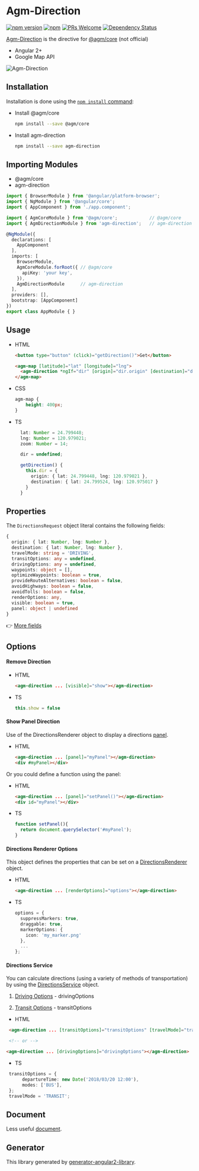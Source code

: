 # Agm-Direction

[![npm version](https://badge.fury.io/js/agm-direction.svg)](https://badge.fury.io/js/agm-direction)
[![npm](https://img.shields.io/npm/dm/localeval.svg)](https://github.com/explooosion/Agm-Direction)
[![PRs Welcome](https://img.shields.io/badge/PRs-welcome-brightgreen.svg)](http://makeapullrequest.com)
[![Dependency Status](https://david-dm.org/explooosion/Agm-Direction.svg?theme=shields.io)](https://david-dm.org/explooosion/Agm-Direction)

[Agm-Direction](https://github.com/explooosion/Agm-Direction) is the directive for [@agm/core](https://github.com/SebastianM/angular-google-maps) (not official)

+ Angular 2+
+ Google Map API 

![Agm-Direction](https://i.imgur.com/DCIoXqS.jpg)

## Installation

Installation is done using the
[`npm install` command](https://docs.npmjs.com/getting-started/installing-npm-packages-locally):

+ Install @agm/core
  ```bash
  npm install --save @agm/core
  ```

+ Install agm-direction
  ```bash
  npm install --save agm-direction
  ```

## Importing Modules

+ @agm/core
+ agm-direction

```ts
import { BrowserModule } from '@angular/platform-browser';
import { NgModule } from '@angular/core';
import { AppComponent } from './app.component';

import { AgmCoreModule } from '@agm/core';            // @agm/core
import { AgmDirectionModule } from 'agm-direction';   // agm-direction

@NgModule({
  declarations: [
    AppComponent
  ],
  imports: [
    BrowserModule,
    AgmCoreModule.forRoot({ // @agm/core
      apiKey: 'your key',
    }),
    AgmDirectionModule      // agm-direction
  ],
  providers: [],
  bootstrap: [AppComponent]
})
export class AppModule { }
```

## Usage

+ HTML

  ```html
  <button type="button" (click)="getDirection()">Get</button>

  <agm-map [latitude]="lat" [longitude]="lng">
    <agm-direction *ngIf="dir" [origin]="dir.origin" [destination]="dir.destination"></agm-direction>
  </agm-map>
  ```

+ CSS

  ```css
  agm-map {
      height: 400px;
  }
  ```

+ TS

  ```ts
    lat: Number = 24.799448;
    lng: Number = 120.979021;
    zoom: Number = 14;

    dir = undefined;

    getDirection() {
      this.dir = {
        origin: { lat: 24.799448, lng: 120.979021 },
        destination: { lat: 24.799524, lng: 120.975017 }
      }
    }
  ```

## Properties

The `DirectionsRequest` object literal contains the following fields:

```ts
{
  origin: { lat: Number, lng: Number },
  destination: { lat: Number, lng: Number },
  travelMode: string = 'DRIVING',
  transitOptions: any = undefined,
  drivingOptions: any = undefined,
  waypoints: object = [],
  optimizeWaypoints: boolean = true,
  provideRouteAlternatives: boolean = false,
  avoidHighways: boolean = false,
  avoidTolls: boolean = false,
  renderOptions: any,
  visible: boolean = true,
  panel: object | undefined
}
```

👉 [More fields](https://developers.google.com/maps/documentation/javascript/directions?hl=en#DirectionsRequests)

## Options

#### Remove Direction

+ HTML

  ```html
  <agm-direction ... [visible]="show"></agm-direction>
  ```

+ TS

  ```ts
  this.show = false
  ```

#### Show Panel Direction

Use of the DirectionsRenderer object to display a directions [panel](https://developers.google.com/maps/documentation/javascript/examples/directions-panel?hl=zh-tw).

+ HTML

  ```html
  <agm-direction ... [panel]="myPanel"></agm-direction>
  <div #myPanel></div>
  ```

Or you could define a function using the panel:

+ HTML
  ```html
  <agm-direction ... [panel]="setPanel()"></agm-direction>
  <div id="myPanel"></div>
  ```

+ TS

  ```ts
  function setPanel(){
    return document.querySelector('#myPanel'); 
  }
  ```

#### Directions Renderer Options

This object defines the properties that can be set on a [DirectionsRenderer](https://developers.google.com/maps/documentation/javascript/reference#DirectionsRendererOptions) object.

+ HTML

  ```html
  <agm-direction ... [renderOptions]="options"></agm-direction>
  ```

+ TS

  ```ts
  options = {
    suppressMarkers: true,
    draggable: true,
    markerOptions: {
      icon: 'my_marker.png'
    },
    ...
  };
  ```

#### Directions Service

You can calculate directions (using a variety of methods of transportation) by using the [DirectionsService](https://developers.google.com/maps/documentation/javascript/directions?hl=en-US) object. 

1. [Driving Options](https://developers.google.com/maps/documentation/javascript/directions?hl=en-US#DrivingOptions) - drivingOptions

2. [Transit Options](https://developers.google.com/maps/documentation/javascript/directions?hl=en-US#TransitOptions) - transitOptions

+ HTML
```HTML
 <agm-direction ... [transitOptions]="transitOptions" [travelMode]="travelMode"></agm-direction>

 <!-- or -->

<agm-direction ... [drivingOptions]="drivingOptions"></agm-direction>

```

+ TS
```ts
 transitOptions = {
      departureTime: new Date('2018/03/20 12:00'),
      modes: ['BUS'],
 };
 travelMode = 'TRANSIT';
```

## Document
Less useful [document](https://robby570.tw/Agm-Direction/).

## Generator 
This library generated by [generator-angular2-library](https://github.com/jvandemo/generator-angular2-library).
